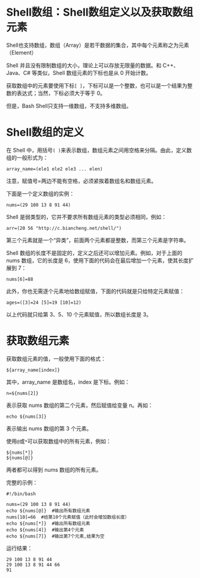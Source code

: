 # Shell数组：Shell数组定义以及获取数组元素
Shell也支持数组，数组（Array）是若干数据的集合，其中每个元素称之为元素（Element）

Shell 并且没有限制数组的大小，理论上可以存放无限量的数据。和 C++、Java、C# 等类似，Shell 数组元素的下标也是从 0 开始计数。

获取数组中的元素要使用下标`[ ]`，下标可以是一个整数，也可以是一个结果为整数的表达式；当然，下标必须大于等于 0。

但是，Bash Shell只支持一维数组，不支持多维数组。

# Shell数组的定义
在 Shell 中，用括号`( )`来表示数组，数组元素之间用空格来分隔。由此，定义数组的一般形式为：
```shell
array_name=(ele1 ele2 ele3 ... elen)
```
注意，赋值号=两边不能有空格，必须紧挨着数组名和数组元素。

下面是一个定义数组的实例：
```shell
nums=(29 100 13 8 91 44)
```
Shell 是弱类型的，它并不要求所有数组元素的类型必须相同，例如：
```shell
arr=(20 56 "http://c.biancheng.net/shell/")
```
第三个元素就是一个“异类”，前面两个元素都是整数，而第三个元素是字符串。

Shell 数组的长度不是固定的，定义之后还可以增加元素。例如，对于上面的 nums 数组，它的长度是 6，使用下面的代码会在最后增加一个元素，使其长度扩展到 7：
```shell
nums[6]=88
```
此外，你也无需逐个元素地给数组赋值，下面的代码就是只给特定元素赋值：
```shell
ages=([3]=24 [5]=19 [10]=12)
```
以上代码就只给第 3、5、10 个元素赋值，所以数组长度是 3。
# 获取数组元素
获取数组元素的值，一般使用下面的格式：
```shell
${array_name[index]}
```
其中，array_name 是数组名，index 是下标。例如：
```shell
n=${nums[2]}
```
表示获取 nums 数组的第二个元素，然后赋值给变量 n。再如：
```shell
echo ${nums[3]}
```
表示输出 nums 数组的第 3 个元素。

使用`@`或`*`可以获取数组中的所有元素，例如：
```shell
${nums[*]}
${nums[@]}
```
两者都可以得到 nums 数组的所有元素。


完整的示例：
```shell
#!/bin/bash

nums=(29 100 13 8 91 44)
echo ${nums[@]}  #输出所有数组元素
nums[10]=66  #给第10个元素赋值（此时会增加数组长度）
echo ${nums[*]}  #输出所有数组元素
echo ${nums[4]}  #输出第4个元素
echo ${nums[7]}  #输出第7个元素,结果为空
```
运行结果：
```shell
29 100 13 8 91 44
29 100 13 8 91 44 66
91

```